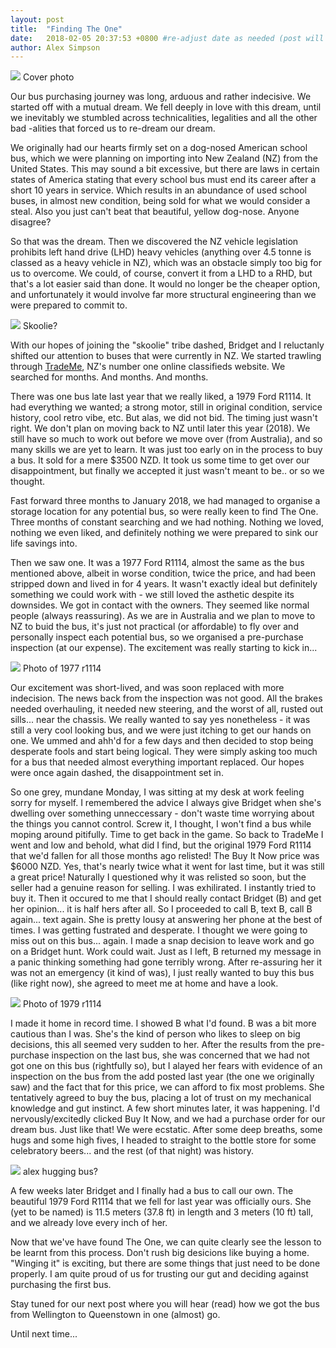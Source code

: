 ```yaml
---
layout: post
title:  "Finding The One"
date:   2018-02-05 20:37:53 +0800 #re-adjust date as needed (post will not be shown untill that date)
author: Alex Simpson
---
```

<img src="{{site.url}}/images/AandB_stick.JPG"/> 
<a class="image-captions">Cover photo</a>

Our bus purchasing journey was long, arduous and rather indecisive. We started off with a mutual dream. We fell deeply in love with this dream, until we inevitably we stumbled across technicalities, legalities and all the other bad -alities that forced us to re-dream our dream.

We originally had our hearts firmly set on a dog-nosed American school bus, which we were planning on importing into New Zealand (NZ) from the United States. This may sound a bit excessive, but there are laws in certain states of America stating that every school bus must end its career after a short 10 years in service. Which results in an abundance of used school buses, in almost new condition, being sold for what we would consider a steal. Also you just can't beat that beautiful, yellow dog-nose. Anyone disagree?

So that was the dream. Then we discovered the NZ vehicle legislation prohibits left hand drive (LHD) heavy vehicles (anything over 4.5 tonne is classed as a heavy vehicle in NZ), which was an obstacle simply too big for us to overcome. We could, of course, convert it from a LHD to a RHD, but that's a lot easier said than done. It would no longer be the cheaper option, and unfortunately it would involve far more structural engineering than we were prepared to commit to.

<!--more--> 

<img src="{{site.url}}/images/AandB_stick.JPG"/> 
<a class="image-captions">Skoolie?</a>

With our hopes of joining the "skoolie" tribe dashed, Bridget and I reluctanly shifted our attention to buses that were currently in NZ. We started trawling through [TradeMe](www.trademe.co.nz), NZ's number one online classifieds website. We searched for months. And months. And months.

There was one bus late last year that we really liked, a 1979 Ford R1114. It had everything we wanted; a strong motor, still in original condition, service history, cool retro vibe, etc. But alas, we did not bid. The timing just wasn't right. We don't plan on moving back to NZ until later this year (2018). We still have so much to work out before we move over (from Australia), and so many skills we are yet to learn. It was just too early on in the process to buy a bus. It sold for a mere $3500 NZD. It took us some time to get over our disappointment, but finally we accepted it just wasn't meant to be.. or so we thought.

Fast forward three months to January 2018, we had managed to organise a storage location for any potential bus, so were really keen to find The One. Three months of constant searching and we had nothing. Nothing we loved, nothing we even liked, and definitely nothing we were prepared to sink our life savings into.

Then we saw one. It was a 1977 Ford R1114, almost the same as the bus mentioned above, albeit in worse condition, twice the price, and had been stripped down and lived in for 4 years. It wasn't exactly ideal but definitely something we could work with - we still loved the asthetic despite its downsides. We got in contact with the owners. They seemed like normal people (always reassuring). As we are in Australia and we plan to move to NZ to buid the bus, it's just not practical (or affordable) to fly over and personally inspect each potential bus, so we organised a pre-purchase inspection (at our expense). The excitement was really starting to kick in...

<img src="{{site.url}}/images/AandB_stick.JPG"/> 
<a class="image-captions">Photo of 1977 r1114</a>

 Our excitement was short-lived, and was soon replaced with more indecision. The news back from the inspection was not good. All the brakes needed overhauling, it needed new steering, and the worst of all, rusted out sills... near the chassis. We really wanted to say yes nonetheless - it was still a very cool looking bus, and we were just itching to get our hands on one. We ummed and ahh'd for a few days and then decided to stop being desperate fools and start being logical. They were simply asking too much for a bus that needed almost everything important replaced. Our hopes were once again dashed, the disappointment set in. 
 
So one grey, mundane Monday, I was sitting at my desk at work feeling sorry for myself. I remembered the advice I always give Bridget when she's dwelling over something unneccessary - don't waste time worrying about the things you cannot control. Screw it, I thought, I won't find a bus while moping around pitifully. Time to get back in the game. So back to TradeMe I went and low and behold, what did I find, but the original 1979 Ford R1114 that we'd fallen for all those months ago relisted! The Buy It Now price was $6000 NZD. Yes, that's nearly twice what it went for last time, but it was still a great price! Naturally I questioned why it was relisted so soon, but the seller had a genuine reason for selling. I was exhilirated. I instantly tried to buy it. Then it occured to me that I should really contact Bridget (B) and get her opinion... it is half hers after all. So I proceeded to call B, text B, call B again... text again. She is pretty lousy at answering her phone at the best of times. I was getting fustrated and desperate. I thought we were going to miss out on this bus... again. I made a snap decision to leave work and go on a Bridget hunt. Work could wait. Just as I left, B returned my message in a panic thinking something had gone terribly wrong. After re-assuring her it was not an emergency (it kind of was), I just really wanted to buy this bus (like right now), she agreed to meet me at home and have a look.

<img src="{{site.url}}/images/AandB_stick.JPG"/> 
<a class="image-captions">Photo of 1979 r1114</a>

I made it home in record time. I showed B what I'd found. B was a bit more cautious than I was. She's the kind of person who likes to sleep on big decisions, this all seemed very sudden to her. After the results from the pre-purchase inspection on the last bus, she was concerned that we had not got one on this bus (rightfully so), but I alayed her fears with evidence of an inspection on the bus from the add posted last year (the one we originally saw) and the fact that for this price, we can afford to fix most problems. She tentatively agreed to buy the bus, placing a lot of trust on my mechanical knowledge and gut instinct. A few short minutes later, it was happening. I'd nervously/excitedly clicked Buy It Now, and we had a purchase order for our dream bus. Just like that! We were ecstatic. After some deep breaths, some hugs and some high fives, I headed to straight to the bottle store for some celebratory beers... and the rest (of that night) was history.

<img src="{{site.url}}/images/AandB_stick.JPG"/> 
<a class="image-captions">alex hugging bus?</a>

A few weeks later Bridget and I finally had a bus to call our own. The beautiful 1979 Ford R1114 that we fell for last year was officially ours. She (yet to be named) is 11.5 meters (37.8 ft) in length and 3 meters (10 ft) tall, and we already love every inch of her.

Now that we've have found The One, we can quite clearly see the lesson to be learnt from this process. Don't rush big desicions like buying a home. "Winging it" is exciting, but there are some things that just need to be done properly. I am quite proud of us for trusting our gut and deciding against purchasing the first bus. 

Stay tuned for our next post where you will hear (read) how we got the bus from Wellington to Queenstown in one (almost) go.

Until next time...




